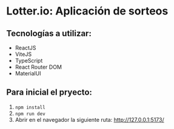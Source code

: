 # Lotter.io: Aplicación de sorteos

## Tecnologías a utilizar:

- ReactJS
- ViteJS
- TypeScript
- React Router DOM
- MaterialUI

## Para inicial el pryecto:

1. `npm install`
2. `npm run dev`
3. Abrir en el navegador la siguiente ruta: http://127.0.0.1:5173/

